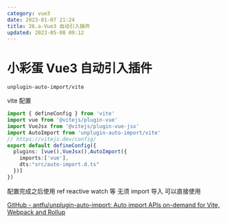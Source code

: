 ```yaml
---
category: vue3
date: 2023-01-07 21:24
title: 26.a-Vue3 自动引入插件
updated: 2023-05-08 09:12
---
```


# 小彩蛋 Vue3 自动引入插件

`unplugin-auto-import/vite`

vite 配置

```ts
import { defineConfig } from 'vite'
import vue from '@vitejs/plugin-vue'
import VueJsx from '@vitejs/plugin-vue-jsx'
import AutoImport from 'unplugin-auto-import/vite'
// https://vitejs.dev/config/
export default defineConfig({
  plugins: [vue(),VueJsx(),AutoImport({
    imports:['vue'],
    dts:"src/auto-import.d.ts"
  })]
})
```

配置完成之后使用 ref reactive watch 等 无须 import 导入 可以直接使用

[GitHub - antfu/unplugin-auto-import: Auto import APIs on-demand for Vite, Webpack and Rollup](https://github.com/antfu/unplugin-auto-import "GitHub - antfu/unplugin-auto-import: Auto import APIs on-demand for Vite, Webpack and Rollup")